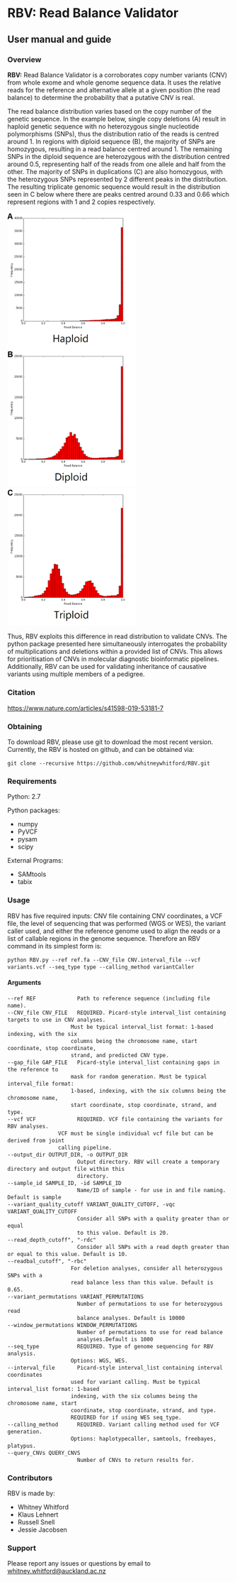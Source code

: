 # RBV: Read Balance Validator
## User manual and guide


### Overview
**RBV:** Read Balance Validator is a corroborates copy number variants (CNV) from whole exome and whole genome sequence data. It uses the relative reads for the reference and alternative allele at a given position (the read balance) to determine the probability that a putative CNV is real.

The read balance distribution varies based on the copy number of the genetic sequence. In the example below, single copy deletions (A) result in haploid genetic sequence with no heterozygous single nucleotide polymorphisms (SNPs), thus the distribution ratio of the reads is centred around 1. In regions with diploid sequence (B), the majority of SNPs are homozygous, resulting in a read balance centred around 1. The remaining SNPs in the diploid sequence are heterozygous with the distribution centred around 0.5, representing half of the reads from one allele and half from the other. The majority of SNPs in duplications (C) are also homozygous, with the heterozygous SNPs represented by 2 different peaks in the distribution. The resulting triplicate genomic sequence would result in the distribution seen in C below where there are peaks centred around 0.33 and 0.66 which represent regions with 1 and 2 copies respectively.

<img src="./images/haploid_readbal.png" width="290"><img src="./images/diploid_readbal.png" width="290"><img src="./images/triploid_readbal.png" width="290">

Thus, RBV exploits this difference in read distribution to validate CNVs. The python package presented here simultaneously interrogates the probability of multiplications and deletions within a provided list of CNVs. This allows for prioritisation of CNVs in molecular diagnostic bioinformatic pipelines. Additionally, RBV can be used for validating inheritance of causative variants using multiple members of a pedigree.

### Citation

https://www.nature.com/articles/s41598-019-53181-7

### Obtaining
To download RBV, please use git to download the most recent version.  Currently, the RBV is hosted on github, and can be obtained via:

    git clone --recursive https://github.com/whitneywhitford/RBV.git


### Requirements
Python: 2.7

Python packages:
- numpy
- PyVCF
- pysam
- scipy

External Programs:
- SAMtools
- tabix

### Usage
RBV has five required inputs: CNV file containing CNV coordinates, a VCF file, the level of sequencing that was performed (WGS or WES), the variant caller used, and either the reference genome used to align the reads or a list of callable regions in the genome sequence. Therefore an RBV command in its simplest form is:

  	python RBV.py --ref ref.fa --CNV_file CNV.interval_file --vcf variants.vcf --seq_type type --calling_method variantCaller
  
#### Arguments
  ~~~~ -h, --help       show this help message and exit
  --ref REF             Path to reference sequence (including file name).
  --CNV_file CNV_FILE   REQUIRED. Picard-style interval_list containing targets to use in CNV analyses.
		       	      Must be typical interval_list format: 1-based indexing, with the six
		              columns being the chromosome name, start coordinate, stop coordinate,
		       	      strand, and predicted CNV type.
  --gap_file GAP_FILE   Picard-style interval_list containing gaps in the reference to
		              mask for random generation. Must be typical interval_file format:
		              1-based, indexing, with the six columns being the chromosome name,
		              start coordinate, stop coordinate, strand, and type.
  --vcf VCF             REQUIRED. VCF file containing the variants for RBV analyses.
			      VCF must be single individual vcf file but can be derived from joint
			      calling pipeline.
  --output_dir OUTPUT_DIR, -o OUTPUT_DIR
                        Output directory. RBV will create a temporary directory and output file within this
                        directory.
  --sample_id SAMPLE_ID, -id SAMPLE_ID
                        Name/ID of sample - for use in and file naming. Default is sample
  --variant_quality_cutoff VARIANT_QUALITY_CUTOFF, -vqc VARIANT_QUALITY_CUTOFF
                        Consider all SNPs with a quality greater than or equal
                        to this value. Default is 20.
  --read_depth_cutoff", "-rdc"
                        Consider all SNPs with a read depth greater than or equal to this value. Default is 10.
  --readbal_cutoff", "-rbc"
		              For deletion analyses, consider all heterozygous SNPs with a
		              read balance less than this value. Default is 0.65.
  --variant_permutations VARIANT_PERMUTATIONS
                        Number of permutations to use for heterozygous read
                        balance analyses. Default is 10000
  --window_permutations WINDOW_PERMUTATIONS
                        Number of permutations to use for read balance
                        analyses.Default is 1000
  --seq_type            REQUIRED. Type of genome sequencing for RBV analysis.
		              Options: WGS, WES.		
  --interval_file       Picard-style interval_list containing interval coordinates
		              used for variant calling. Must be typical interval_list format: 1-based
		              indexing, with the six columns being the chromosome name, start
		              coordinate, stop coordinate, strand, and type.
		              REQUIRED for if using WES seq_type.
  --calling_method      REQUIRED. Variant calling method used for VCF generation.
		              Options: haplotypecaller, samtools, freebayes, platypus.
  --query_CNVs QUERY_CNVS
                        Number of CNVs to return results for.
~~~~ 


### Contributors

RBV is made by:

- Whitney Whitford
- Klaus Lehnert
- Russell Snell
- Jessie Jacobsen

### Support

Please report any issues or questions by email to whitney.whitford@auckland.ac.nz
